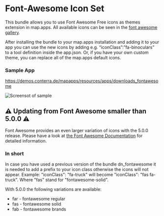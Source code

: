# Font-Awesome Icon Set
This bundle allows you to use Font Awesome Free icons as themes extension in map.apps. All available icons can be seen in the [font awesome gallery](https://fontawesome.com/search).

After installing the bundle to your map.apps installation and adding it to your app you can use the new icons by adding e.g. “iconClass”:”fa-binoculars” to a tool definition inside the app.json. Or, if you have your own custom theme, you can replace all of the map.apps default icons.

### Sample App ###
https://demos.conterra.de/mapapps/resources/apps/downloads_fontawesome

![Screensot of sample](https://github.com/conterra/mapapps-fontawesome/blob/master/screenshot.JPG)


## :warning: Updating from Font Awesome smaller than 5.0.0  :warning: ##

Font Awesome provides an even larger variation of icons with the 5.0.0 release. Please have a look at [the Font Awesome Documentation](https://fontawesome.com/docs) for detailed information.
### In short ###
In case you have used a previous version of the bundle dn_fontawesome it is needed to add a prefix to your icon class otherwise the icons will not appear.
Example: "iconClass": "fa-truck" will become "iconClass": "fas fa-truck". Where "fas" stand for "fontawesome-solid".

With 5.0.0 the following variations are available:

* far - fontawesome regular
* fas - fontawesome solid
* fab - fontawesome brands
